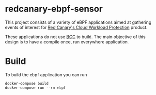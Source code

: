 # redcanary-ebpf-sensor

This project consists of a variety of eBPF applications aimed at gathering events
of interest for [Red Canary's Cloud Workload Protection](https://redcanary.com/products/cloud-workload-protection/) 
product.

These applications do not use [BCC](https://github.com/iovisor/bcc) to build. The 
main objective of this design is to have a compile once, run everywhere application.

# Build
To build the ebpf application you can run
```
docker-compose build
docker-compose run --rm ebpf
```
